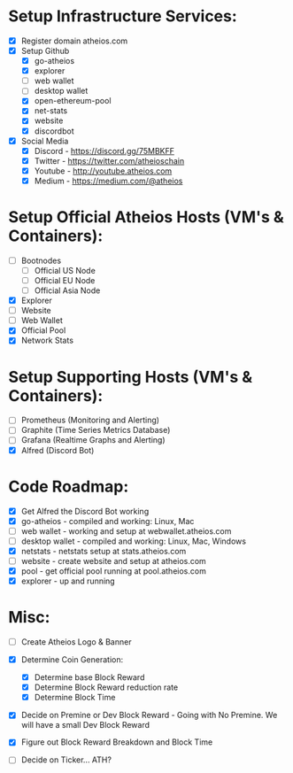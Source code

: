 # Setup Infrastructure Services:
* [x] Register domain atheios.com
* [x] Setup Github
    * [x] go-atheios
    * [x] explorer
    * [ ] web wallet
    * [ ] desktop wallet
    * [x] open-ethereum-pool
    * [x] net-stats
    * [x] website
    * [x] discordbot
* [x] Social Media
	* [x] Discord - https://discord.gg/75MBKFF
	* [x] Twitter - https://twitter.com/atheioschain
	* [x] Youtube - http://youtube.atheios.com
	* [x] Medium - https://medium.com/@atheios

# Setup Official Atheios Hosts (VM's & Containers):
* [ ] Bootnodes
    * [ ] Official US Node
    * [ ] Official EU Node
    * [ ] Official Asia Node
* [x] Explorer
* [ ] Website
* [ ] Web Wallet
* [x] Official Pool 
* [x] Network Stats 

# Setup Supporting Hosts (VM's & Containers):
* [ ] Prometheus (Monitoring and Alerting)
* [ ] Graphite (Time Series Metrics Database)
* [ ] Grafana (Realtime Graphs and Alerting)
* [x] Alfred (Discord Bot)

# Code Roadmap:
* [x] Get Alfred the Discord Bot working
* [x] go-atheios - compiled and working: Linux, Mac
* [ ] web wallet - working and setup at webwallet.atheios.com
* [ ] desktop wallet - compiled and working: Linux, Mac, Windows
* [x] netstats - netstats setup at stats.atheios.com
* [ ] website - create website and setup at atheios.com
* [x] pool - get official pool running at pool.atheios.com
* [x] explorer - up and running

# Misc:
* [ ] Create Atheios Logo & Banner
* [x] Determine Coin Generation: 
    * [x] Determine base Block Reward 
    * [x] Determine Block Reward reduction rate 
    * [x] Determine Block Time
* [x] Decide on Premine or Dev Block Reward - Going with No Premine. We will have a small Dev Block Reward
* [x] Figure out Block Reward Breakdown and Block Time
* [ ] Decide on Ticker... ATH?

